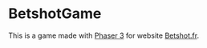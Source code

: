 # BetshotGame

This is a game made with [Phaser 3](https://phaser.io/phaser3) for website [Betshot.fr](https://www.betshot.fr/).
